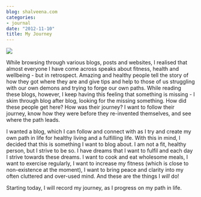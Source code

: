 ```yaml
---
blog: shalveena.com
categories:
- journal
date: "2012-11-10"
title: My Journey
---
```


[![](https://shalveena.files.wordpress.com/2012/11/f1a0e-dscf1494.jpg?w=300)](https://shalveena.files.wordpress.com/2012/11/f1a0e-dscf1494.jpg)

  

While browsing through various blogs, posts and websites, I realised that almost everyone I have come across speaks about fitness, health and wellbeing - but in retrospect. Amazing and healthy people tell the story of how they got where they are and give tips and help to those of us struggling with our own demons and trying to forge our own paths. While reading these blogs, however, I keep having this feeling that something is missing - I skim through blog after blog, looking for the missing something. How did these people get here? How was their journey? I want to follow their journey, know how they were before they re-invented themselves, and see where the path leads.  

  

I wanted a blog, which I can follow and connect with as I try and create my own path in life for healthy living and a fulfilling life. With this in mind, I decided that this is something I want to blog about. I am not a fit, healthy person, but I strive to be so. I have dreams that I want to fulfil and each day I strive towards these dreams. I want to cook and eat wholesome meals, I want to exercise regularly, I want to increase my fitness (which is close to non-existence at the moment), I want to bring peace and clarity into my often cluttered and over-used mind. And these are the things I _will_ do!

  

Starting today, I will record my journey, as I progress on my path in life.